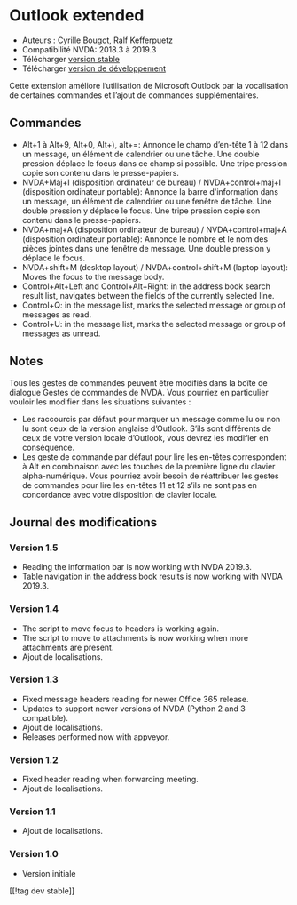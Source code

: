 # Outlook extended #

* Auteurs : Cyrille Bougot, Ralf Kefferpuetz
* Compatibilité NVDA: 2018.3 à 2019.3
* Télécharger [version stable][1]
* Télécharger [version de développement][2]

Cette extension améliore l’utilisation de Microsoft Outlook par la
vocalisation de certaines commandes et l’ajout de commandes supplémentaires.

## Commandes

* Alt+1 à Alt+9, Alt+0, Alt+), alt+=: Annonce le champ d’en-tête 1 à 12 dans
  un message, un élément de calendrier ou une tâche. Une double pression
  déplace le focus dans ce champ si possible. Une tripe pression copie son
  contenu dans le presse-papiers.
* NVDA+Maj+I (disposition ordinateur de bureau) / NVDA+control+maj+I
  (disposition ordinateur portable): Annonce la barre d'information dans un
  message, un élément de calendrier ou une fenêtre de tâche. Une double
  pression y déplace le focus. Une tripe pression copie son contenu dans le
  presse-papiers.
* NVDA+maj+A (disposition ordinateur de bureau) / NVDA+control+maj+A
  (disposition ordinateur portable): Annonce le nombre et le nom des pièces
  jointes dans une fenêtre de message. Une double pression y déplace le
  focus.
* NVDA+shift+M (desktop layout) / NVDA+control+shift+M (laptop layout):
  Moves the focus to the message body.
* Control+Alt+Left and Control+Alt+Right: in the address book search result
  list, navigates between the fields of the currently selected line.
* Control+Q: in the message list, marks the selected message or group of
  messages as read.
* Control+U: in the message list, marks the selected message or group of
  messages as unread.

## Notes

Tous les gestes de commandes peuvent être modifiés dans la boîte de dialogue
Gestes de commandes de NVDA. Vous pourriez en particulier vouloir les
modifier dans les situations suivantes :

* Les raccourcis par défaut pour marquer un message comme lu ou non lu sont
  ceux de la version anglaise d’Outlook. S’ils sont différents de ceux de
  votre version locale d’Outlook, vous devrez les modifier en conséquence.
* Les geste de commande par défaut pour lire les en-têtes correspondent à
  Alt en combinaison avec les touches de la première ligne du clavier
  alpha-numérique. Vous pourriez avoir besoin de réattribuer les gestes de
  commandes pour lire les en-têtes 11 et 12 s’ils ne sont pas en concordance
  avec votre disposition de clavier locale.

## Journal des modifications

### Version 1.5

* Reading the information bar is now working with NVDA 2019.3.
* Table navigation in the address book results is now working with NVDA
  2019.3.

### Version 1.4

* The script to move focus to headers is working again.
* The script to move to attachments is now working when more attachments are
  present.
* Ajout de localisations.

### Version 1.3

* Fixed message headers reading for newer Office 365 release.
* Updates to support newer versions of NVDA (Python 2 and 3 compatible).
* Ajout de localisations.
* Releases performed now with appveyor.

### Version 1.2

* Fixed header reading when forwarding meeting.
* Ajout de localisations.

### Version 1.1

* Ajout de localisations.

### Version 1.0

* Version initiale

[[!tag dev stable]]

[1]: https://addons.nvda-project.org/files/get.php?file=outlookextended

[2]: https://addons.nvda-project.org/files/get.php?file=outlookextended-dev
